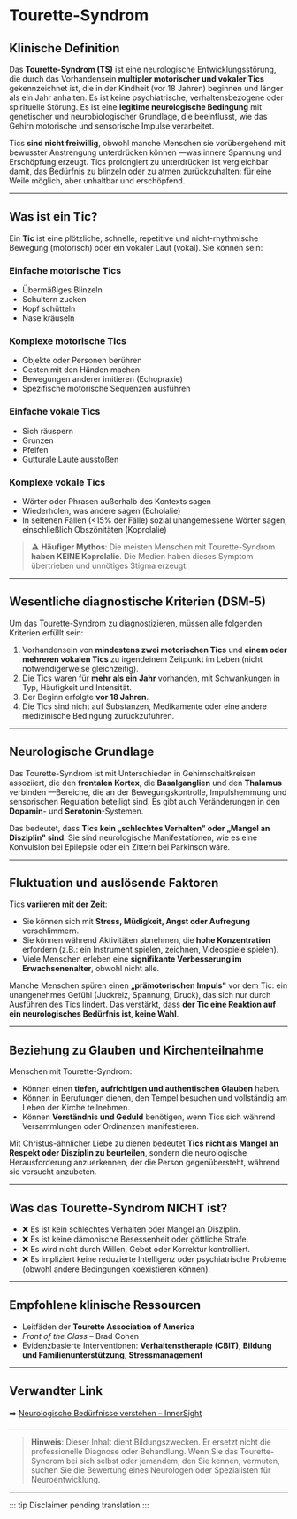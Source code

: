 ﻿# Tourette-Syndrom

## Klinische Definition
Das **Tourette-Syndrom (TS)** ist eine neurologische Entwicklungsstörung, die durch das Vorhandensein **multipler motorischer und vokaler Tics** gekennzeichnet ist, die in der Kindheit (vor 18 Jahren) beginnen und länger als ein Jahr anhalten. Es ist keine psychiatrische, verhaltensbezogene oder spirituelle Störung. Es ist eine **legitime neurologische Bedingung** mit genetischer und neurobiologischer Grundlage, die beeinflusst, wie das Gehirn motorische und sensorische Impulse verarbeitet.

Tics **sind nicht freiwillig**, obwohl manche Menschen sie vorübergehend mit bewusster Anstrengung unterdrücken können —was innere Spannung und Erschöpfung erzeugt. Tics prolongiert zu unterdrücken ist vergleichbar damit, das Bedürfnis zu blinzeln oder zu atmen zurückzuhalten: für eine Weile möglich, aber unhaltbar und erschöpfend.

---

## Was ist ein Tic?
Ein **Tic** ist eine plötzliche, schnelle, repetitive und nicht-rhythmische Bewegung (motorisch) oder ein vokaler Laut (vokal). Sie können sein:

### Einfache motorische Tics
- Übermäßiges Blinzeln  
- Schultern zucken  
- Kopf schütteln  
- Nase kräuseln

### Komplexe motorische Tics
- Objekte oder Personen berühren  
- Gesten mit den Händen machen  
- Bewegungen anderer imitieren (Echopraxie)  
- Spezifische motorische Sequenzen ausführen

### Einfache vokale Tics
- Sich räuspern  
- Grunzen  
- Pfeifen  
- Gutturale Laute ausstoßen

### Komplexe vokale Tics
- Wörter oder Phrasen außerhalb des Kontexts sagen  
- Wiederholen, was andere sagen (Echolalie)  
- In seltenen Fällen (<15% der Fälle) sozial unangemessene Wörter sagen, einschließlich Obszönitäten (Koprolalie)

> ⚠️ **Häufiger Mythos**: Die meisten Menschen mit Tourette-Syndrom **haben KEINE Koprolalie**. Die Medien haben dieses Symptom übertrieben und unnötiges Stigma erzeugt.

---

## Wesentliche diagnostische Kriterien (DSM-5)
Um das Tourette-Syndrom zu diagnostizieren, müssen alle folgenden Kriterien erfüllt sein:
1. Vorhandensein von **mindestens zwei motorischen Tics** und **einem oder mehreren vokalen Tics** zu irgendeinem Zeitpunkt im Leben (nicht notwendigerweise gleichzeitig).
2. Die Tics waren für **mehr als ein Jahr** vorhanden, mit Schwankungen in Typ, Häufigkeit und Intensität.
3. Der Beginn erfolgte **vor 18 Jahren**.
4. Die Tics sind nicht auf Substanzen, Medikamente oder eine andere medizinische Bedingung zurückzuführen.

---

## Neurologische Grundlage
Das Tourette-Syndrom ist mit Unterschieden in Gehirnschaltkreisen assoziiert, die den **frontalen Kortex**, die **Basalganglien** und den **Thalamus** verbinden —Bereiche, die an der Bewegungskontrolle, Impulshemmung und sensorischen Regulation beteiligt sind. Es gibt auch Veränderungen in den **Dopamin**- und **Serotonin**-Systemen.

Das bedeutet, dass **Tics kein „schlechtes Verhalten" oder „Mangel an Disziplin" sind**. Sie sind neurologische Manifestationen, wie es eine Konvulsion bei Epilepsie oder ein Zittern bei Parkinson wäre.

---

## Fluktuation und auslösende Faktoren
Tics **variieren mit der Zeit**:
- Sie können sich mit **Stress, Müdigkeit, Angst oder Aufregung** verschlimmern.
- Sie können während Aktivitäten abnehmen, die **hohe Konzentration** erfordern (z.B.: ein Instrument spielen, zeichnen, Videospiele spielen).
- Viele Menschen erleben eine **signifikante Verbesserung im Erwachsenenalter**, obwohl nicht alle.

Manche Menschen spüren einen **„prämotorischen Impuls"** vor dem Tic: ein unangenehmes Gefühl (Juckreiz, Spannung, Druck), das sich nur durch Ausführen des Tics lindert. Das verstärkt, dass **der Tic eine Reaktion auf ein neurologisches Bedürfnis ist, keine Wahl**.

---

## Beziehung zu Glauben und Kirchenteilnahme
Menschen mit Tourette-Syndrom:
- Können einen **tiefen, aufrichtigen und authentischen Glauben** haben.  
- Können in Berufungen dienen, den Tempel besuchen und vollständig am Leben der Kirche teilnehmen.  
- Können **Verständnis und Geduld** benötigen, wenn Tics sich während Versammlungen oder Ordinanzen manifestieren.

Mit Christus-ähnlicher Liebe zu dienen bedeutet **Tics nicht als Mangel an Respekt oder Disziplin zu beurteilen**, sondern die neurologische Herausforderung anzuerkennen, der die Person gegenübersteht, während sie versucht anzubeten.

---

## Was das Tourette-Syndrom NICHT ist?
- ❌ Es ist kein schlechtes Verhalten oder Mangel an Disziplin.
- ❌ Es ist keine dämonische Besessenheit oder göttliche Strafe.
- ❌ Es wird nicht durch Willen, Gebet oder Korrektur kontrolliert.
- ❌ Es impliziert keine reduzierte Intelligenz oder psychiatrische Probleme (obwohl andere Bedingungen koexistieren können).

---

## Empfohlene klinische Ressourcen
- Leitfäden der **Tourette Association of America**  
- *Front of the Class* – Brad Cohen  
- Evidenzbasierte Interventionen: **Verhaltenstherapie (CBIT)**, **Bildung und Familienunterstützung**, **Stressmanagement**

---

## Verwandter Link
➡️ [Neurologische Bedürfnisse verstehen – InnerSight](https://inner-clarity.github.io/InnerSight/)

---

> **Hinweis**: Dieser Inhalt dient Bildungszwecken. Er ersetzt nicht die professionelle Diagnose oder Behandlung. Wenn Sie das Tourette-Syndrom bei sich selbst oder jemandem, den Sie kennen, vermuten, suchen Sie die Bewertung eines Neurologen oder Spezialisten für Neuroentwicklung.

---

::: tip
Disclaimer pending translation
:::
